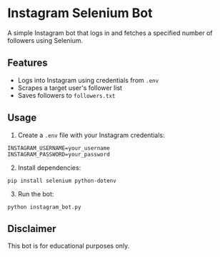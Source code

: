 # Instagram Selenium Bot

A simple Instagram bot that logs in and fetches a specified number of followers using Selenium.

## Features

- Logs into Instagram using credentials from `.env`
- Scrapes a target user's follower list
- Saves followers to `followers.txt`

## Usage

1. Create a `.env` file with your Instagram credentials:

```
INSTAGRAM_USERNAME=your_username
INSTAGRAM_PASSWORD=your_password
```

2. Install dependencies:

```
pip install selenium python-dotenv
```

3. Run the bot:

```
python instagram_bot.py
```

## Disclaimer

This bot is for educational purposes only.
